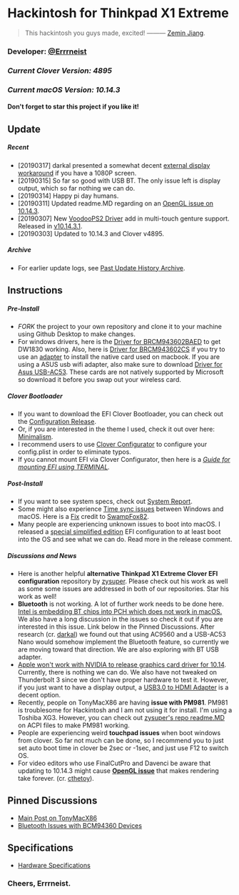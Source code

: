 # Hackintosh for Thinkpad X1 Extreme
> This hackintosh you guys made, excited!  ——— [Zemin Jiang](https://errrneist.github.io/elder/).
### Developer: [@Errrneist](https://www.tonymacx86.com/members/errrneist.1550861/)
### *Current Clover Version: 4895*
### *Current macOS Version: 10.14.3*
#### Don't forget to star this project if you like it!

## Update
##### Recent
* [20190317] darkal presented a somewhat decent [external display workaround](https://github.com/Errrneist/Hackintosh-Thinkpad-X1-Extreme/issues/13) if you have a 1080P screen. 
* [20190315] So far so good with USB BT. The only issue left is display output, which so far nothing we can do.
* [20190314] Happy pi day humans.
* [20190311] Updated readme.MD regarding on an [OpenGL issue on 10.14.3](https://www.tonymacx86.com/threads/macos-10-14-0-thinkpad-x1-extreme-hackintosh.263916/post-1900369). 
* [20190307] New [VoodooPS2 Driver](https://github.com/Errrneist/Hackintosh-Thinkpad-X1-Extreme/issues/3#issuecomment-470353880) add in multi-touch genture support. Released in [v10.14.3.1](https://github.com/Errrneist/Hackintosh-Thinkpad-X1-Extreme/releases/tag/v10.14.3.1).
* [20190303] Updated to 10.14.3 and Clover v4895. 



##### Archive
* For earlier update logs, see [Past Update History Archive](https://github.com/Errrneist/Hackintosh-Thinkpad-X1-Extreme/tree/master/Updates).

## Instructions
##### Pre-Install
* *FORK* the project to your own repository and clone it to your machine using Github Desktop to make changes.
* For windows drivers, here is the [Driver for BRCM943602BAED](https://github.com/Errrneist/Hackintosh-Thinkpad-X1-Extreme/releases/tag/v943602BAED.1) to get DW1830 working. Also, here is [Driver for BRCM943602CS](https://github.com/Errrneist/Hackintosh-Thinkpad-X1-Extreme/releases/tag/v943602CS.1) if you try to use an [adapter](https://github.com/Errrneist/Hackintosh-Thinkpad-X1-Extreme/blob/master/IMG/BCMAdapter.jpg) to install the native card used on macbook. If you are using a ASUS usb wifi adapter, also make sure to download [Driver for Asus USB-AC53](https://github.com/Errrneist/Hackintosh-Thinkpad-X1-Extreme/blob/master/Softwares/ASUS_USB-AC53-Nano/Realtek-A1600_Comfast%20810-ASUS_AC53.zip). These cards are not natively supported by Microsoft so download it before you swap out your wireless card.
##### Clover Bootloader
* If you want to download the EFI Clover Bootloader, you can check out the [Configuration Release](https://github.com/Errrneist/Hackintosh-Thinkpad-X1-Extreme/releases).
* Or, if you are interested in the theme I used, check it out over here: [Minimalism](https://github.com/Errrneist/Hackintosh-Theme-Minimalism).
* I recommend users to use [Clover Configurator](https://mackie100projects.altervista.org/download-clover-configurator/) to configure your config.plist in order to eliminate typos.
* If you cannot mount EFI via Clover Configurator, then here is a *[Guide for mounting EFI using TERMINAL](https://github.com/Errrneist/Hackintosh-Aero-15W/blob/master/Mount%20EFI%20on%20macOS.MD).*
##### Post-Install 
* If you want to see system specs, check out [System Report](https://github.com/Errrneist/Hackintosh-Thinkpad-X1-Extreme/tree/master/Hardware).
* Some might also experience [Time sync issues](https://www.tonymacx86.com/threads/fix-incorrect-time-in-windows-osx-dual-boot.133719/) between Windows and macOS. Here is a [Fix](https://github.com/Errrneist/Hackintosh-Thinkpad-X1-Extreme/releases/tag/timesync-v1.0) credit to [SwampFox82](https://www.tonymacx86.com/threads/fix-incorrect-time-in-windows-osx-dual-boot.133719/).
* Many people are experiencing unknown issues to boot into macOS. I released a [special simplified edition](https://github.com/Errrneist/Hackintosh-Thinkpad-X1-Extreme/releases/tag/v10.14.0.SE) EFI configuration to at least boot into the OS and see what we can do. Read more in the release comment.
##### Discussions and News
* Here is another helpful **alternative Thinkpad X1 Extreme Clover EFI configuration** repository by [zysuper](https://github.com/zysuper/Thinkpad-X1-extreme-EFI). Please check out his work as well as some some issues are addressed in both of our repositories. Star his work as well!
* **Bluetooth** is not working. A lot of further work needs to be done here. [Intel is embedding BT chips into PCH which does not work in macOS.](https://www.guru3d.com/news-story/intel-makes-wireless-ac-9560-a-bit-more-embedded.html) We also have a long discussion in the issues so check it out if you are interested in this issue. Link below in the Pinned Discussions. After research (cr. [darkal](https://github.com/darkal)) we found out that using AC9560 and a USB-AC53 Nano would somehow implement the Bluetooth feature, so currently we are moving toward that direction. We are also exploring with BT USB adapter.
* [Apple won't work with NVIDIA to release graphics card driver for 10.14](https://www.macrumors.com/2018/11/01/nvidia-comment-on-macos-mojave-drivers/). Currently, there is nothing we can do. We also have not tweaked on Thunderbolt 3 since we don't have proper hardware to test it. However, if you just want to have a display output, a [USB3.0 to HDMI Adapter](https://github.com/Errrneist/Hackintosh-Thinkpad-X1-Extreme/issues/13) is a decent option.
* Recently, people on TonyMacX86 are having **issue with PM981**. PM981 is troublesome for Hackintosh and I am not using it for install. I'm using a Toshiba XG3. However, you can check out [zysuper's repo readme.MD](https://github.com/zysuper/Thinkpad-X1-extreme-EFI/blob/master/readme.md) on ACPI files to make PM981 working.
* People are experiencing weird **touchpad issues** when boot windows from clover. So far not much can be done, so I recommend you to just set auto boot time in clover be 2sec or -1sec, and just use F12 to switch OS.
* For video editors who use FinalCutPro and Davenci be aware that updating to 10.14.3 might cause [**OpenGL issue**](https://www.tonymacx86.com/threads/macos-10-14-0-thinkpad-x1-extreme-hackintosh.263916/post-1900369) that makes rendering take forever. (cr. [cthetoy](https://www.tonymacx86.com/members/cthetoy.152906/)).

## Pinned Discussions
* [Main Post on TonyMacX86](https://www.tonymacx86.com/threads/macos-10-14-0-thinkpad-x1-extreme-hackintosh.263916/)
* [Bluetooth Issues with BCM94360 Devices](https://github.com/Errrneist/Hackintosh-Thinkpad-X1-Extreme/issues/3) 


## Specifications
* [Hardware Specifications](https://github.com/Errrneist/Hackintosh-Thinkpad-X1-Extreme/tree/master/Hardware)

### Cheers, Errrneist.


